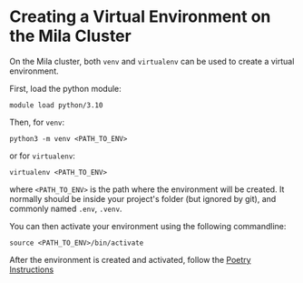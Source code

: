 # Creating a Virtual Environment on the Mila Cluster

On the Mila cluster, both `venv` and `virtualenv` can be used to create a virtual 
environment.

First, load the python module:
```
module load python/3.10
```

Then, for `venv`:
```
python3 -m venv <PATH_TO_ENV>
```

or for `virtualenv`:
```
virtualenv <PATH_TO_ENV>
```

where `<PATH_TO_ENV>` is the path where the environment will be created. It normally 
should be inside your project's folder (but ignored by git), and commonly named `.env`, 
`.venv`.

You can then activate your environment using the following commandline:

```
source <PATH_TO_ENV>/bin/activate
```

After the environment is created and activated, follow the [Poetry Instructions](../README.md#poetry)
